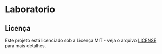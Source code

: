 # Laboratorio

## Licença
Este projeto está licenciado sob a Licença MIT - veja o arquivo [LICENSE](LICENSE) para mais detalhes.